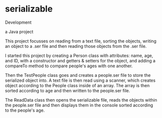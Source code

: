 # serializable
Development

a Java project

This project focusses on reading from a text file, sorting the objects, writing an object to a .ser file and then reading those objects from the .ser file.

I started this project by creating a Person class with attributes: name, age, and ID, with a constructor and getters & setters for the object,
and adding a compareTo method to compare people's ages with one another.

Then the TestPeople class goes and creates a people.ser file to store the serialized object into. A text file is then read using a scanner, which
creates object according to the People class inside of an array. The array is then sorted according to age and then written to the people.ser file.

The ReadData class then opens the serializable file, reads the objects within the people.ser file and then displays them in the console sorted according to the people's age.